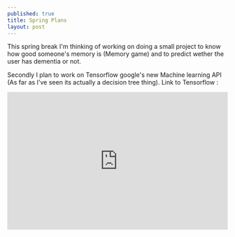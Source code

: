 ```yaml
---
published: true
title: Spring Plans
layout: post
---
```

This spring break I'm thinking of working on doing a small project to know how good someone's memory is (Memory game) and to predict wether the user has dementia or not.

Secondly I plan to work on Tensorflow google's new Machine learning API (As far as I've seen its actually a decision tree thing).
Link to Tensorflow : 
<iframe width="100%" height="315" src="https://www.youtube.com/embed/oZikw5k_2FM" frameborder="0" allowfullscreen></iframe>